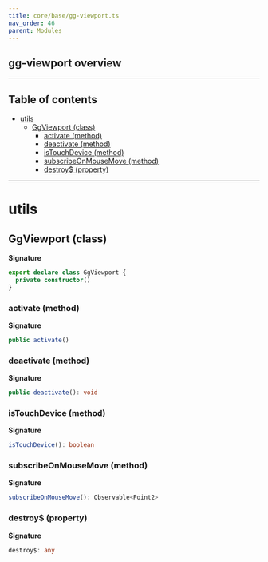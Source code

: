 ```yaml
---
title: core/base/gg-viewport.ts
nav_order: 46
parent: Modules
---
```


## gg-viewport overview

---

<h2 class="text-delta">Table of contents</h2>

- [utils](#utils)
  - [GgViewport (class)](#ggviewport-class)
    - [activate (method)](#activate-method)
    - [deactivate (method)](#deactivate-method)
    - [isTouchDevice (method)](#istouchdevice-method)
    - [subscribeOnMouseMove (method)](#subscribeonmousemove-method)
    - [destroy$ (property)](#destroy-property)

---

# utils

## GgViewport (class)

**Signature**

```ts
export declare class GgViewport {
  private constructor()
}
```

### activate (method)

**Signature**

```ts
public activate()
```

### deactivate (method)

**Signature**

```ts
public deactivate(): void
```

### isTouchDevice (method)

**Signature**

```ts
isTouchDevice(): boolean
```

### subscribeOnMouseMove (method)

**Signature**

```ts
subscribeOnMouseMove(): Observable<Point2>
```

### destroy$ (property)

**Signature**

```ts
destroy$: any
```
